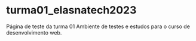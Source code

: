 # turma01_elasnatech2023
Página de teste da turma 01
Ambiente de testes e estudos para o curso de desenvolvimento web.
